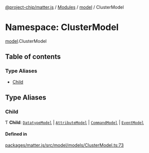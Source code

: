 [@project-chip/matter.js](../README.md) / [Modules](../modules.md) / [model](model.md) / ClusterModel

# Namespace: ClusterModel

[model](model.md).ClusterModel

## Table of contents

### Type Aliases

- [Child](model.ClusterModel.md#child)

## Type Aliases

### Child

Ƭ **Child**: [`DatatypeModel`](../classes/model.DatatypeModel.md) \| [`AttributeModel`](../classes/model.AttributeModel.md) \| [`CommandModel`](../classes/model.CommandModel.md) \| [`EventModel`](../classes/model.EventModel.md)

#### Defined in

[packages/matter.js/src/model/models/ClusterModel.ts:73](https://github.com/project-chip/matter.js/blob/be83914/packages/matter.js/src/model/models/ClusterModel.ts#L73)
